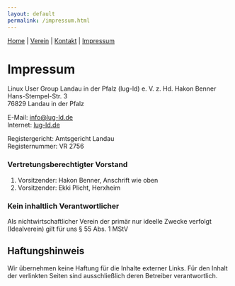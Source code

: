 ```yaml
---
layout: default
permalink: /impressum.html
---
```

[Home](/) | [Verein](verein.html) | [Kontakt](kontakt.html) | [Impressum](impressum.html)

# Impressum
Linux User Group Landau in der Pfalz (lug-ld) e. V.
z. Hd. Hakon Benner
Hans-Stempel-Str. 3  
76829 Landau in der Pfalz

E-Mail: [info@lug-ld.de](mailto:info@lug-ld.de)  
Internet: [lug-ld.de](https://lug-ld.de)

Registergericht: Amtsgericht Landau  
Registernummer: VR 2756

### Vertretungsberechtigter Vorstand
1. Vorsitzender: Hakon Benner, Anschrift wie oben
1. Vorsitzender: Ekki Plicht, Herxheim

### Kein inhaltlich Verantwortlicher
Als nichtwirtschaftlicher Verein der primär nur ideelle Zwecke verfolgt (Idealverein) gilt für uns § 55 Abs. 1 MStV

## Haftungshinweis
Wir übernehmen keine Haftung für die Inhalte externer Links. Für den Inhalt der verlinkten Seiten sind ausschließlich deren Betreiber verantwortlich.
